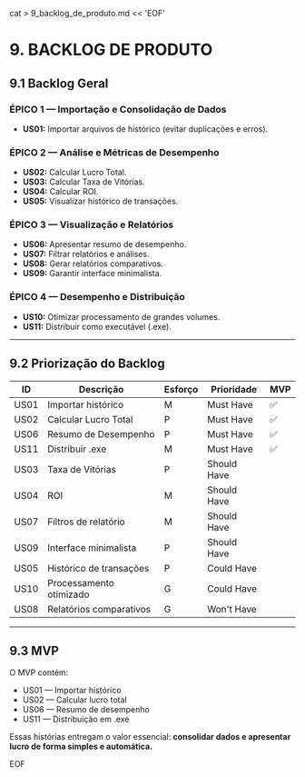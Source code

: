 cat > 9_backlog_de_produto.md << 'EOF'
# 9. BACKLOG DE PRODUTO

## 9.1 Backlog Geral

### ÉPICO 1 — Importação e Consolidação de Dados
- **US01:** Importar arquivos de histórico (evitar duplicações e erros).

### ÉPICO 2 — Análise e Métricas de Desempenho
- **US02:** Calcular Lucro Total.
- **US03:** Calcular Taxa de Vitórias.
- **US04:** Calcular ROI.
- **US05:** Visualizar histórico de transações.

### ÉPICO 3 — Visualização e Relatórios
- **US06:** Apresentar resumo de desempenho.
- **US07:** Filtrar relatórios e análises.
- **US08:** Gerar relatórios comparativos.
- **US09:** Garantir interface minimalista.

### ÉPICO 4 — Desempenho e Distribuição
- **US10:** Otimizar processamento de grandes volumes.
- **US11:** Distribuir como executável (.exe).

---

## 9.2 Priorização do Backlog

| ID | Descrição | Esforço | Prioridade | MVP |
|----|------------|----------|-------------|-----|
| US01 | Importar histórico | M | Must Have | ✅ |
| US02 | Calcular Lucro Total | P | Must Have | ✅ |
| US06 | Resumo de Desempenho | P | Must Have | ✅ |
| US11 | Distribuir .exe | M | Must Have | ✅ |
| US03 | Taxa de Vitórias | P | Should Have |  |
| US04 | ROI | M | Should Have |  |
| US07 | Filtros de relatório | M | Should Have |  |
| US09 | Interface minimalista | P | Should Have |  |
| US05 | Histórico de transações | P | Could Have |  |
| US10 | Processamento otimizado | G | Could Have |  |
| US08 | Relatórios comparativos | G | Won't Have |  |

---

## 9.3 MVP

O MVP contém:
- US01 — Importar histórico  
- US02 — Calcular lucro total  
- US06 — Resumo de desempenho  
- US11 — Distribuição em .exe  

Essas histórias entregam o valor essencial: **consolidar dados e apresentar lucro de forma simples e automática.**

EOF
